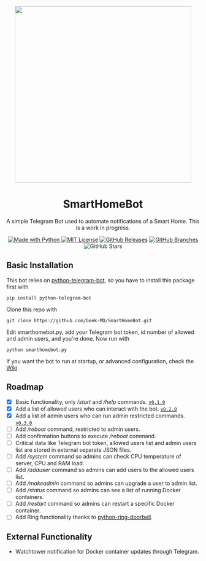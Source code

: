 <p align="center">
  <img width="460" height="460" src="https://user-images.githubusercontent.com/25725990/158142485-32e39afd-4f66-48bd-92b7-28c567c6b164.jpeg">
</p>

<h1 align="center">
SmartHomeBot
</h1>
<p align="center">A simple Telegram Bot used to automate notifications of a Smart Home. This is a work in progress.</p>
<p />
<p align="center"><a href="https://www.python.org/"><img alt ="Made with Python" src="https://img.shields.io/badge/Made%20with-Python-1f425f.svg"> <a href="https://github.com/git/git-scm.com/blob/main/MIT-LICENSE.txt"><img alt="MIT License" src="https://img.shields.io/github/license/Naereen/StrapDown.js.svg"></a> <a href="https://GitHub.com/Geek-MD/SmartHomeBot/releases/"><img alt="GitHub Releases" src="https://img.shields.io/github/release/Geek-MD/SmartHomeBot.svg"></a> <a href="https://github.com/Geek-MD/SmartHomeBot/"><img alt="GitHub Branches" src="https://badgen.net/github/branches/Geek-MD/SmartHomeBot"></a> <img alt="GitHub Stars" src="https://badgen.net/github/stars/Geek-MD/SmartHomeBot"></p>
<p />

## Basic Installation
  This bot relies on [python-telegram-bot](https://github.com/python-telegram-bot/python-telegram-bot), so you have to install this package first with
  
  `pip install python-telegram-bot`
  
  Clone this repo with
  
  `git clone https://github.com/Geek-MD/SmartHomeBot.git`
  
  Edit smarthomebot.py, add your Telegram bot token, id number of allowed and admin users, and you're done. Now run with
  
  `python smarthomebot.py`
  
  If you want the bot to run at startup, or advanced configuration, check the [Wiki](https://github.com/Geek-MD/SmartHomeBot/wiki).
  
## Roadmap
- [x] Basic functionality, only */start* and */help* commands. [`v0.1.0`](https://github.com/Geek-MD/SmartHomeBot/releases/tag/v0.1.0)
- [X] Add a list of allowed users who can interact with the bot. [`v0.2.0`](https://github.com/Geek-MD/SmartHomeBot/releases/tag/v0.2.0)
- [X] Add a list of admin users who can run admin restricted commands. [`v0.3.0`](https://github.com/Geek-MD/SmartHomeBot/releases/tag/v0.3.0)
- [ ] Add */reboot* command, restricted to admin users.
- [ ] Add confirmation buttons to execute */reboot* command.
- [ ] Critical data like Telegram bot token, allowed users list and admin users list are stored in external separate JSON files.
- [ ] Add */system* command so admins can check CPU temperature of server, CPU and RAM load.
- [ ] Add */adduser* command so admins can add users to the allowed users list.
- [ ] Add */makeadmin* command so admins can upgrade a user to admin list.
- [ ] Add */status* command so admins can see a list of running Docker containers.
- [ ] Add */restart* command so admins can restart a specific Docker container.
- [ ] Add Ring functionality thanks to [python-ring-doorbell](https://github.com/tchellomello/python-ring-doorbell).

## External Functionality
- Watchtower notification for Docker container updates through Telegram.
